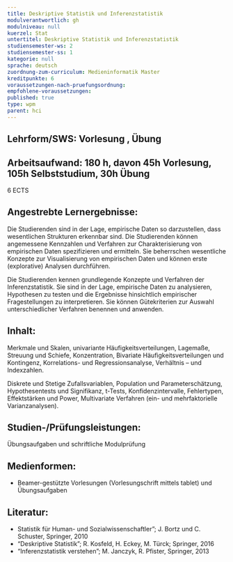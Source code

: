 ```yaml
---
title: Deskriptive Statistik und Inferenzstatistik
modulverantwortlich: gh
modulniveau: null
kuerzel: Stat
untertitel: Deskriptive Statistik und Inferenzstatistik
studiensemester-ws: 2
studiensemester-ss: 1 
kategorie: null
sprache: deutsch
zuordnung-zum-curriculum: Medieninformatik Master
kreditpunkte: 6
voraussetzungen-nach-pruefungsordnung:
empfohlene-voraussetzungen: 
published: true
type: wpm
parent: hci
---
```


## Lehrform/SWS: Vorlesung , Übung


## Arbeitsaufwand: 180 h, davon 45h Vorlesung, 105h Selbststudium, 30h Übung
6 ECTS

## Angestrebte Lernergebnisse:

Die Studierenden sind in der Lage, empirische Daten so darzustellen, dass wesentlichen Strukturen erkennbar sind. Die Studierenden können angemessene Kennzahlen und Verfahren zur Charakterisierung von empirischen Daten spezifizieren und ermitteln. Sie beherrschen wesentliche Konzepte zur Visualisierung von empirischen Daten und können erste (explorative) Analysen durchführen. 

Die Studierenden kennen grundlegende Konzepte und Verfahren der Inferenzstatistik. Sie sind in der Lage, empirische Daten zu analysieren, Hypothesen zu testen und die Ergebnisse hinsichtlich empirischer Fragestellungen zu interpretieren. Sie können Gütekriterien zur Auswahl unterschiedlicher Verfahren benennen und anwenden.

## Inhalt:

Merkmale und Skalen, univariante Häufigkeitsverteilungen, Lagemaße, Streuung und Schiefe, Konzentration, Bivariate Häufigkeitsverteilungen und Kontingenz, Korrelations- und Regressionsanalyse, Verhältnis – und Indexzahlen.

Diskrete und Stetige Zufallsvariablen, Population und Parameterschätzung, Hypothesentests und Signifikanz, t-Tests, 
Konfidenzintervalle, Fehlertypen, Effektstärken und Power, Multivariate Verfahren (ein- und mehrfaktorielle Varianzanalysen).

## Studien-/Prüfungsleistungen:
Übungsaufgaben und schriftliche Modulprüfung

## Medienformen:
-	Beamer-gestützte Vorlesungen (Vorlesungschrift mittels tablet) und Übungsaufgaben

## Literatur:
- Statistik für Human- und Sozialwissenschaftler”; J. Bortz und C. Schuster, Springer, 2010
- “Deskriptive Statistik”; R. Kosfeld, H. Eckey, M. Türck; Springer,  2016
- “Inferenzstatistik verstehen”; M. Janczyk, R. Pfister, Springer, 2013
